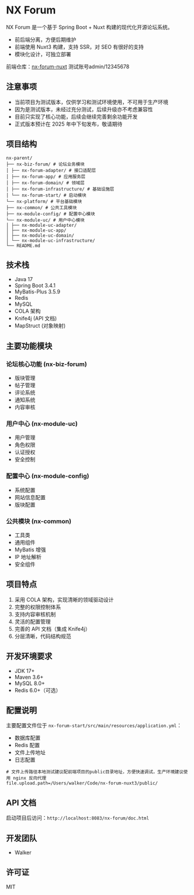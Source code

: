 # NX Forum

NX Forum 是一个基于 Spring Boot + Nuxt 构建的现代化开源论坛系统。

- 前后端分离，方便后期维护
- 前端使用 Nuxt3 构建，支持 SSR，对 SEO 有很好的支持
- 模块化设计，可独立部署

前端仓库：[nx-forum-nuxt](https://github.com/walker8/nx-forum-nuxt) 测试账号admin/12345678

## 注意事项

- 当前项目为测试版本，仅供学习和测试环境使用，不可用于生产环境
- 因为是测试版本，未经过充分测试，后续升级亦不考虑兼容性
- 目前只实现了核心功能，后续会继续完善剩余功能开发
- 正式版本预计在 2025 年中下旬发布，敬请期待

## 项目结构

```
nx-parent/
├── nx-biz-forum/ # 论坛业务模块
│ ├── nx-forum-adapter/ # 接口适配层
│ ├── nx-forum-app/ # 应用服务层
│ ├── nx-forum-domain/ # 领域层
│ ├── nx-forum-infrastructure/ # 基础设施层
│ └── nx-forum-start/ # 启动模块
└── nx-platform/ # 平台基础模块
├── nx-common/ # 公共工具模块
├── nx-module-config/ # 配置中心模块
└── nx-module-uc/ # 用户中心模块
│ ├── nx-module-uc-adapter/
│ ├── nx-module-uc-app/
│ ├── nx-module-uc-domain/
│ └── nx-module-uc-infrastructure/
└── README.md
```

## 技术栈

- Java 17
- Spring Boot 3.4.1
- MyBatis-Plus 3.5.9
- Redis
- MySQL
- COLA 架构
- Knife4j (API 文档)
- MapStruct (对象映射)

## 主要功能模块

### 论坛核心功能 (nx-biz-forum)

- 版块管理
- 帖子管理
- 评论系统
- 通知系统
- 内容审核

### 用户中心 (nx-module-uc)

- 用户管理
- 角色权限
- 认证授权
- 安全控制

### 配置中心 (nx-module-config)

- 系统配置
- 网站信息配置
- 版块配置

### 公共模块 (nx-common)

- 工具类
- 通用组件
- MyBatis 增强
- IP 地址解析
- 安全组件

## 项目特点

1. 采用 COLA 架构，实现清晰的领域驱动设计
2. 完整的权限控制体系
3. 支持内容审核机制
4. 灵活的配置管理
5. 完善的 API 文档（集成 Knife4j）
6. 分层清晰，代码结构规范

## 开发环境要求

- JDK 17+
- Maven 3.6+
- MySQL 8.0+
- Redis 6.0+（可选）

## 配置说明

主要配置文件位于 `nx-forum-start/src/main/resources/application.yml`：

- 数据库配置
- Redis 配置
- 文件上传地址
- 日志配置

```
# 文件上传路径本地测试建议配前端项目的public目录地址，方便快速调试，生产环境建议使用 nginx 反向代理
file.upload.path=/Users/walker/Code/nx-forum-nuxt3/public/
```

## API 文档

启动项目后访问：`http://localhost:8083/nx-forum/doc.html`

## 开发团队

- Walker

## 许可证

MIT
